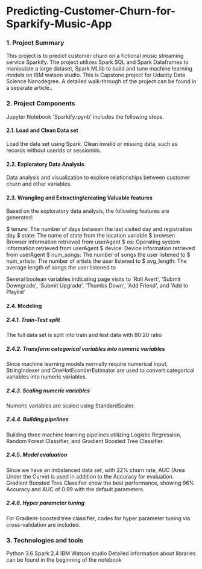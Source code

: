 # Predicting-Customer-Churn-for-Sparkify-Music-App

### 1. Project Summary

This project is to predict customer churn on a fictional music streaming service Sparkify. The project utilizes Spark SQL and Spark Dataframes to manipulate a large dataset, Spark MLlib to build and tune machine learning models on IBM watson studio. This is Capstone project for Udacity Data Science Nanodegree. A detailed walk-through of the project can be found in a separate article..

### 2. Project Components

Jupyter Notebook 'Sparkify.ipynb' includes the following steps.

#### 2.1. Load and Clean Data set

Load the data set using Spark. Clean invalid or missing data, such as records without userids or sessionids.

#### 2.2. Exploratory Data Analysis

Data analysis and visualization to explore relationships between customer churn and other variables.

#### 2.3. Wrangling and Extracting\creating Valuable features

Based on the exploratory data analysis, the following features are generated:

$ tenure: The number of days between the last visited day and registration day
$ state: The name of state from the location variable
$ browser: Browser information retrieved from userAgent
$ os: Operating system information retrieved from userAgent
$ device: Device information retrieved from userAgent
$ num_songs: The number of songs the user listened to
$ num_artists: The number of artists the user listened to
$ avg_length: The average length of songs the user listened to

Several boolean variables indicating page visits to 'Roll Avert', 'Submit Downgrade', 'Submit Upgrade', 'Thumbs Down', 'Add Friend', and 'Add to Playlist'


#### 2.4. Modeling


##### 2.4.1. Train-Test split

The full data set is split into train and test data with 80:20 ratio


##### 2.4.2. Transform categorical variables into numeric variables

Since machine learning models normally require numerical input, StringIndexer and OneHotEconderEstimator are used to convert categorical variables into numeric variables.


##### 2.4.3. Scaling numeric variables

Numeric variables are scaled using StandardScaler.


##### 2.4.4. Building pipelines

Building three machine learning pipelines utilizing Logistic Regression, Random Forest Classifier, and Gradient Boosted Tree Classifier.


##### 2.4.5. Model evaluation

Since we have an imbalanced data set, with 22% churn rate, AUC (Area Under the Curve) is used in addition to the Accuracy for evaluation. Gradient Boosted Tree Classifier show the best performance, showing 96% Accuracy and AUC of 0.99 with the default parameters.


##### 2.4.6. Hyper parameter tuning

For Gradient-boosted tree classifier, codes for hyper parameter tuning via cross-validation are included.


### 3. Technologies and tools
Python 3.6
Spark 2.4
IBM Watson studio
Detailed information about libraries can be found in the beginning of the notebook
